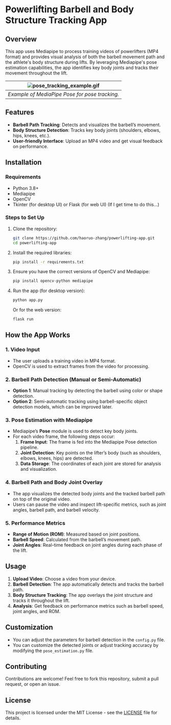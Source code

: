 
# Powerlifting Barbell and Body Structure Tracking App

## Overview
This app uses Mediapipe to process training videos of powerlifters (MP4 format) and provides visual analysis of both the barbell movement path and the athlete's body structure during lifts. By leveraging Mediapipe's pose estimation capabilities, the app identifies key body joints and tracks their movement throughout the lift.

![pose_tracking_example.gif](https://mediapipe.dev/images/mobile/pose_tracking_example.gif) |
:----------------------------------------------------------------------: |
*Example of MediaPipe Pose for pose tracking.*                    |

## Features
- **Barbell Path Tracking**: Detects and visualizes the barbell’s movement.
- **Body Structure Detection**: Tracks key body joints (shoulders, elbows, hips, knees, etc.).
- **User-friendly Interface**: Upload an MP4 video and get visual feedback on performance.

## Installation

### Requirements
- Python 3.8+
- Mediapipe
- OpenCV
- Tkinter (for desktop UI) or Flask (for web UI) (If I get time to do this...)

### Steps to Set Up

1. Clone the repository:
   ```bash
   git clone https://github.com/haoruo-zhang/powerlifting-app.git
   cd powerlifting-app
   ```

2. Install the required libraries:
   ```bash
   pip install -r requirements.txt
   ```

3. Ensure you have the correct versions of OpenCV and Mediapipe:
   ```bash
   pip install opencv-python mediapipe
   ```

4. Run the app (for desktop version):
   ```bash
   python app.py
   ```

   Or for the web version:
   ```bash
   flask run
   ```

## How the App Works

### 1. Video Input
   - The user uploads a training video in MP4 format.
   - OpenCV is used to extract frames from the video for processing.

### 2. Barbell Path Detection (Manual or Semi-Automatic)
   - **Option 1**: Manual tracking by detecting the barbell using color or shape detection.
   - **Option 2**: Semi-automatic tracking using barbell-specific object detection models, which can be improved later.

### 3. Pose Estimation with Mediapipe
   - Mediapipe’s **Pose** module is used to detect key body joints.
   - For each video frame, the following steps occur:
     1. **Frame Input**: The frame is fed into the Mediapipe Pose detection pipeline.
     2. **Joint Detection**: Key points on the lifter’s body (such as shoulders, elbows, knees, hips) are detected.
     3. **Data Storage**: The coordinates of each joint are stored for analysis and visualization.

### 4. Barbell Path and Body Joint Overlay
   - The app visualizes the detected body joints and the tracked barbell path on top of the original video.
   - Users can pause the video and inspect lift-specific metrics, such as joint angles, barbell path, and barbell velocity.

### 5. Performance Metrics
   - **Range of Motion (ROM)**: Measured based on joint positions.
   - **Barbell Speed**: Calculated from the barbell’s movement path.
   - **Joint Angles**: Real-time feedback on joint angles during each phase of the lift.

## Usage

1. **Upload Video**: Choose a video from your device.
2. **Barbell Detection**: The app automatically detects and tracks the barbell path.
3. **Body Structure Tracking**: The app overlays the joint structure and tracks it throughout the lift.
4. **Analysis**: Get feedback on performance metrics such as barbell speed, joint angles, and ROM.

## Customization

- You can adjust the parameters for barbell detection in the `config.py` file.
- You can customize the detected joints or adjust tracking accuracy by modifying the `pose_estimation.py` file.

## Contributing

Contributions are welcome! Feel free to fork this repository, submit a pull request, or open an issue.

## License

This project is licensed under the MIT License - see the [LICENSE](LICENSE) file for details.
